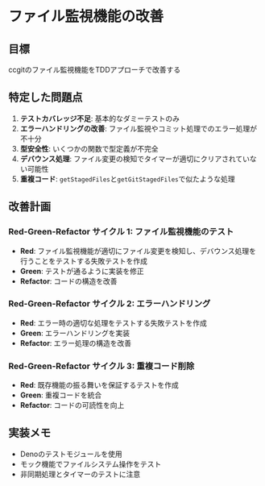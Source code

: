 # ファイル監視機能の改善

## 目標
ccgitのファイル監視機能をTDDアプローチで改善する

## 特定した問題点
1. **テストカバレッジ不足**: 基本的なダミーテストのみ
2. **エラーハンドリングの改善**: ファイル監視やコミット処理でのエラー処理が不十分
3. **型安全性**: いくつかの関数で型定義が不完全
4. **デバウンス処理**: ファイル変更の検知でタイマーが適切にクリアされていない可能性
5. **重複コード**: `getStagedFiles`と`getGitStagedFiles`で似たような処理

## 改善計画
### Red-Green-Refactor サイクル 1: ファイル監視機能のテスト
- **Red**: ファイル監視機能が適切にファイル変更を検知し、デバウンス処理を行うことをテストする失敗テストを作成
- **Green**: テストが通るように実装を修正
- **Refactor**: コードの構造を改善

### Red-Green-Refactor サイクル 2: エラーハンドリング
- **Red**: エラー時の適切な処理をテストする失敗テストを作成
- **Green**: エラーハンドリングを実装
- **Refactor**: エラー処理の構造を改善

### Red-Green-Refactor サイクル 3: 重複コード削除
- **Red**: 既存機能の振る舞いを保証するテストを作成
- **Green**: 重複コードを統合
- **Refactor**: コードの可読性を向上

## 実装メモ
- Denoのテストモジュールを使用
- モック機能でファイルシステム操作をテスト
- 非同期処理とタイマーのテストに注意